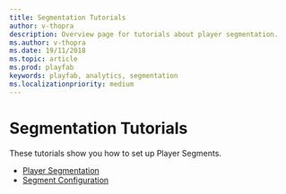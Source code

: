 ```yaml
---
title: Segmentation Tutorials
author: v-thopra
description: Overview page for tutorials about player segmentation.
ms.author: v-thopra
ms.date: 19/11/2018
ms.topic: article
ms.prod: playfab
keywords: playfab, analytics, segmentation
ms.localizationpriority: medium
---
```


# Segmentation Tutorials

These tutorials show you how to set up Player Segments.

- [Player Segmentation](player-segmentation.md)
- [Segment Configuration](segment-configuration.md)